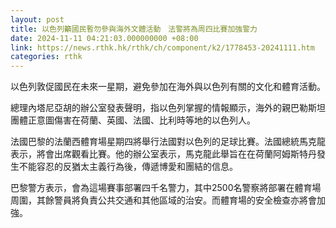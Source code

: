 ```yaml
---
layout: post
title: 以色列籲國民暫勿參與海外文體活動　法警將為周四比賽加強警力
date: 2024-11-11 04:21:03.000000000 +08:00
link: https://news.rthk.hk/rthk/ch/component/k2/1778453-20241111.htm
categories: rthk
---
```


以色列敦促國民在未來一星期，避免參加在海外與以色列有關的文化和體育活動。

總理內塔尼亞胡的辦公室發表聲明，指以色列掌握的情報顯示，海外的親巴勒斯坦團體正意圖傷害在荷蘭、英國、法國、比利時等地的以色列人。

法國巴黎的法蘭西體育場星期四將舉行法國對以色列的足球比賽。法國總統馬克龍表示，將會出席觀看比賽。他的辦公室表示，馬克龍此舉旨在在荷蘭阿姆斯特丹發生不能容忍的反猶太主義行為後，傳遞博愛和團結的信息。

巴黎警方表示，會為這場賽事部署四千名警力，其中2500名警察將部署在體育場周圍，其餘警員將負責公共交通和其他區域的治安。而體育場的安全檢查亦將會加強。
